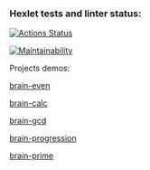 ### Hexlet tests and linter status:
[![Actions Status](https://github.com/KsyushaKI/python-project-49/workflows/hexlet-check/badge.svg)](https://github.com/KsyushaKI/python-project-49/actions)

[![Maintainability](https://api.codeclimate.com/v1/badges/3332eade8e3c2c30fa8b/maintainability)](https://codeclimate.com/github/KsyushaKI/python-project-49/maintainability)


Projects demos:

[brain-even](https://asciinema.org/a/Vr7QviJzmEF9BfP6k7Hl5Oprk)

[brain-calc](https://asciinema.org/a/cSd0vSz6vDaZXB3hXIXXOHybv)

[brain-gcd](https://asciinema.org/a/tTF67NBTxHkA0Q28Batux0fV)

[brain-progression](https://asciinema.org/a/549682)

[brain-prime](https://asciinema.org/a/549705)
